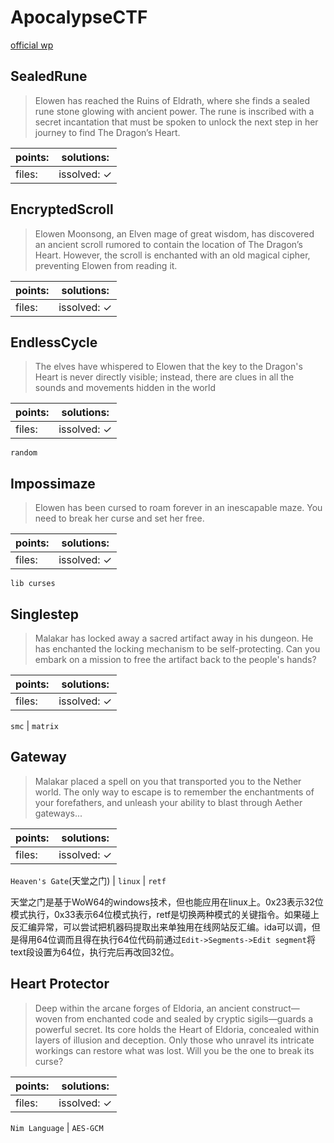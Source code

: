 ﻿# ApocalypseCTF

[official wp](https://github.com/hackthebox/cyber-apocalypse-2025/tree/main/reversing/)

## SealedRune

> Elowen has reached the Ruins of Eldrath, where she finds a sealed rune stone glowing with ancient power. The rune is inscribed with a secret incantation that must be spoken to unlock the next step in her journey to find The Dragon’s Heart.

| points:  | solutions:  |
|-------|-------|
| files:  | issolved: ✓ |

## EncryptedScroll

> Elowen Moonsong, an Elven mage of great wisdom, has discovered an ancient scroll rumored to contain the location of The Dragon’s Heart. However, the scroll is enchanted with an old magical cipher, preventing Elowen from reading it.

| points:  | solutions:  |
|-------|-------|
| files:  | issolved: ✓ |

## EndlessCycle

> The elves have whispered to Elowen that the key to the Dragon's Heart is never directly visible; instead, there are clues in all the sounds and movements hidden in the world

| points:  | solutions:  |
|-------|-------|
| files:  | issolved: ✓ |

`random`

## Impossimaze

> Elowen has been cursed to roam forever in an inescapable maze. You need to break her curse and set her free.

| points:  | solutions:  |
|-------|-------|
| files:  | issolved: ✓ |

`lib curses`

## Singlestep

> Malakar has locked away a sacred artifact away in his dungeon. He has enchanted the locking mechanism to be self-protecting. Can you embark on a mission to free the artifact back to the people's hands?

| points:  | solutions:  |
|-------|-------|
| files:  | issolved: ✓ |

`smc` | `matrix`

## Gateway

> Malakar placed a spell on you that transported you to the Nether world. The only way to escape is to remember the enchantments of your forefathers, and unleash your ability to blast through Aether gateways...

| points:  | solutions:  |
|-------|-------|
| files:  | issolved: ✓ |

`Heaven's Gate`(天堂之门) | `linux` | `retf`

天堂之门是基于WoW64的windows技术，但也能应用在linux上。0x23表示32位模式执行，0x33表示64位模式执行，retf是切换两种模式的关键指令。如果碰上反汇编异常，可以尝试把机器码提取出来单独用在线网站反汇编。ida可以调，但是得用64位调而且得在执行64位代码前通过`Edit->Segments->Edit segment`将text段设置为64位，执行完后再改回32位。

## Heart Protector

> Deep within the arcane forges of Eldoria, an ancient construct—woven from enchanted code and sealed by cryptic sigils—guards a powerful secret. Its core holds the Heart of Eldoria, concealed within layers of illusion and deception. Only those who unravel its intricate workings can restore what was lost. Will you be the one to break its curse?

| points:  | solutions:  |
|-------|-------|
| files:  | issolved: ✓ |

`Nim Language` | `AES-GCM`